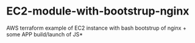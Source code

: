 # EC2-module-with-bootstrup-nginx
AWS terraform example of EC2 instance with bash bootstrup of nginx + some APP build/launch of JS*
